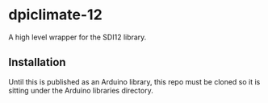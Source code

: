 # dpiclimate-12
A high level wrapper for the SDI12 library.

## Installation

Until this is published as an Arduino library, this repo must be cloned
so it is sitting under the Arduino libraries directory.

